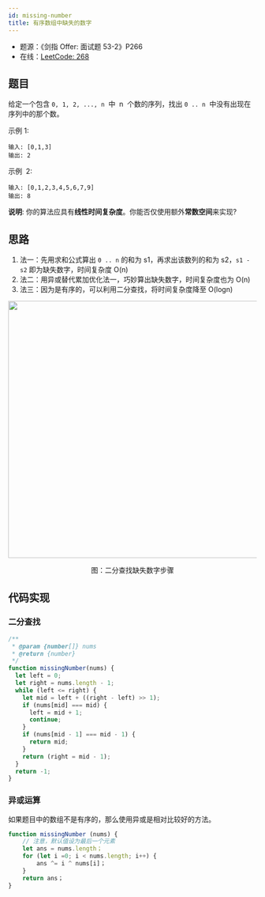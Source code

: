 ```yaml
---
id: missing-number
title: 有序数组中缺失的数字
---
```


- 题源：《剑指 Offer: 面试题 53-2》P266
- 在线：[LeetCode: 268](https://leetcode-cn.com/problems/missing-number/)

## 题目

给定一个包含 `0, 1, 2, ..., n`  中  n  个数的序列，找出 `0 .. n`  中没有出现在序列中的那个数。

示例 1:

```text
输入: [0,1,3]
输出: 2
```

示例  2:

```text
输入: [0,1,2,3,4,5,6,7,9]
输出: 8
```

**说明**: 你的算法应具有**线性时间复杂度**。你能否仅使用额外**常数空间**来实现?

## 思路

1. 法一：先用求和公式算出 `0 .. n` 的和为 s1，再求出该数列的和为 s2，`s1 - s2` 即为缺失数字，时间复杂度 O(n)
2. 法二：用异或替代累加优化法一，巧妙算出缺失数字，时间复杂度也为 O(n)
3. 法三：因为是有序的，可以利用二分查找，将时间复杂度降至 O(logn)

<div align="center">
    <img width="520" src="https://cosmos-x.oss-cn-hangzhou.aliyuncs.com/nEcTPC.png" />
    <p>图：二分查找缺失数字步骤</p>
</div>

## 代码实现

### 二分查找

```js
/**
 * @param {number[]} nums
 * @return {number}
 */
function missingNumber(nums) {
  let left = 0;
  let right = nums.length - 1;
  while (left <= right) {
    let mid = left + ((right - left) >> 1);
    if (nums[mid] === mid) {
      left = mid + 1;
      continue;
    }
    if (nums[mid - 1] === mid - 1) {
      return mid;
    }
    return (right = mid - 1);
  }
  return -1;
}
```

### 异或运算

如果题目中的数组不是有序的，那么使用异或是相对比较好的方法。

```js
function missingNumber (nums) {
    // 注意，默认值设为最后一个元素
    let ans = nums.length；
    for (let i =0; i < nums.length; i++) {
        ans ^= i ^ nums[i]；
    }
    return ans；
}
```
